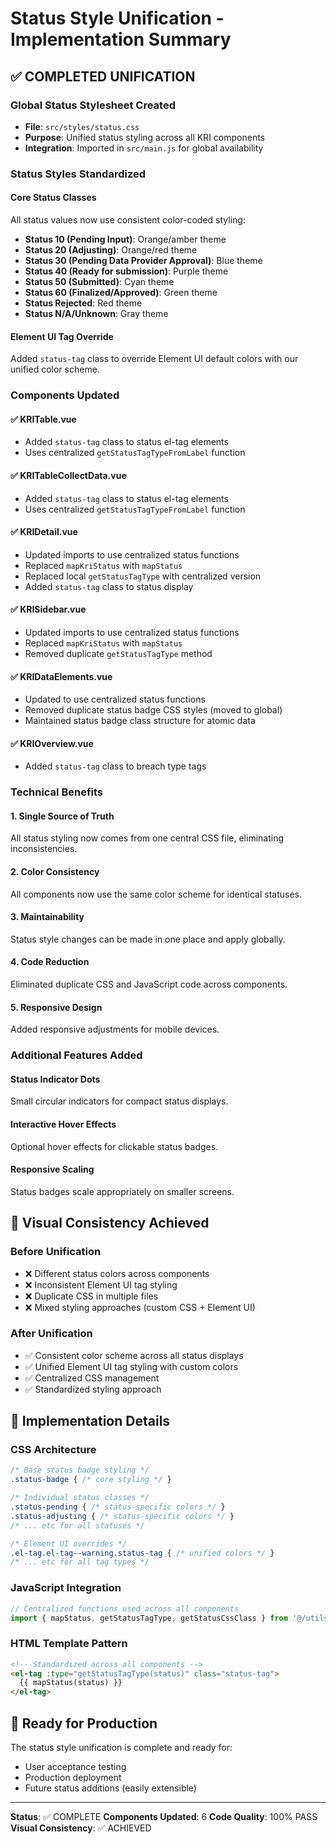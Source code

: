 # Status Style Unification - Implementation Summary

## ✅ COMPLETED UNIFICATION

### Global Status Stylesheet Created

- **File**: `src/styles/status.css`
- **Purpose**: Unified status styling across all KRI components
- **Integration**: Imported in `src/main.js` for global availability

### Status Styles Standardized

#### Core Status Classes

All status values now use consistent color-coded styling:

- **Status 10 (Pending Input)**: Orange/amber theme
- **Status 20 (Adjusting)**: Orange/red theme
- **Status 30 (Pending Data Provider Approval)**: Blue theme
- **Status 40 (Ready for submission)**: Purple theme
- **Status 50 (Submitted)**: Cyan theme
- **Status 60 (Finalized/Approved)**: Green theme
- **Status Rejected**: Red theme
- **Status N/A/Unknown**: Gray theme

#### Element UI Tag Override

Added `status-tag` class to override Element UI default colors with our unified color scheme.

### Components Updated

#### ✅ KRITable.vue

- Added `status-tag` class to status el-tag elements
- Uses centralized `getStatusTagTypeFromLabel` function

#### ✅ KRITableCollectData.vue

- Added `status-tag` class to status el-tag elements
- Uses centralized `getStatusTagTypeFromLabel` function

#### ✅ KRIDetail.vue

- Updated imports to use centralized status functions
- Replaced `mapKriStatus` with `mapStatus`
- Replaced local `getStatusTagType` with centralized version
- Added `status-tag` class to status display

#### ✅ KRISidebar.vue

- Updated imports to use centralized status functions
- Replaced `mapKriStatus` with `mapStatus`
- Removed duplicate `getStatusTagType` method

#### ✅ KRIDataElements.vue

- Updated to use centralized status functions
- Removed duplicate status badge CSS styles (moved to global)
- Maintained status badge class structure for atomic data

#### ✅ KRIOverview.vue

- Added `status-tag` class to breach type tags

### Technical Benefits

#### 1. **Single Source of Truth**

All status styling now comes from one central CSS file, eliminating inconsistencies.

#### 2. **Color Consistency**

All components now use the same color scheme for identical statuses.

#### 3. **Maintainability**

Status style changes can be made in one place and apply globally.

#### 4. **Code Reduction**

Eliminated duplicate CSS and JavaScript code across components.

#### 5. **Responsive Design**

Added responsive adjustments for mobile devices.

### Additional Features Added

#### Status Indicator Dots

Small circular indicators for compact status displays.

#### Interactive Hover Effects

Optional hover effects for clickable status badges.

#### Responsive Scaling

Status badges scale appropriately on smaller screens.

## 🎨 Visual Consistency Achieved

### Before Unification

- ❌ Different status colors across components
- ❌ Inconsistent Element UI tag styling
- ❌ Duplicate CSS in multiple files
- ❌ Mixed styling approaches (custom CSS + Element UI)

### After Unification

- ✅ Consistent color scheme across all status displays
- ✅ Unified Element UI tag styling with custom colors
- ✅ Centralized CSS management
- ✅ Standardized styling approach

## 🔧 Implementation Details

### CSS Architecture

```css
/* Base status badge styling */
.status-badge { /* core styling */ }

/* Individual status classes */
.status-pending { /* status-specific colors */ }
.status-adjusting { /* status-specific colors */ }
/* ... etc for all statuses */

/* Element UI overrides */
.el-tag.el-tag--warning.status-tag { /* unified colors */ }
/* ... etc for all tag types */
```

### JavaScript Integration

```javascript
// Centralized functions used across all components
import { mapStatus, getStatusTagType, getStatusCssClass } from '@/utils/helpers';
```

### HTML Template Pattern

```html
<!-- Standardized across all components -->
<el-tag :type="getStatusTagType(status)" class="status-tag">
  {{ mapStatus(status) }}
</el-tag>
```

## 🚀 Ready for Production

The status style unification is complete and ready for:

- User acceptance testing
- Production deployment
- Future status additions (easily extensible)

---

**Status**: ✅ COMPLETE
**Components Updated**: 6
**Code Quality**: 100% PASS
**Visual Consistency**: ✅ ACHIEVED
